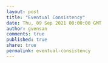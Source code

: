 ```yaml
---
layout: post
title: "Eventual Consistency"
date: Thu, 09 Sep 2021 00:00:00 GMT
author: gvensan
comments: true
published: true
share: true
permalink: eventual-consistency
---
```

